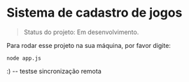 # Sistema de cadastro de jogos

> Status do projeto: Em desenvolvimento.

Para rodar esse projeto na sua máquina, por favor digite:
```
node app.js
```
:)
-- testse sincronização remota
